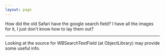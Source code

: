 ```yaml
---
layout: page
---
```


How did the old Safari have the google search field? I have all the images for it, I just don't know how to lay them out?

----

Looking at the source for WBSearchTextField (at ObjectLibrary) may provide some useful info.
